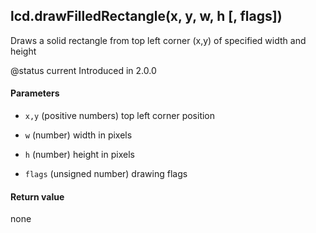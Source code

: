 <!-- This file was generated by the script. Do not edit it, any changes will be lost! -->

## lcd.drawFilledRectangle(x, y, w, h [, flags])



Draws a solid rectangle from top left corner (x,y) of specified width and height 

@status current Introduced in 2.0.0


#### Parameters

* `x,y` (positive numbers) top left corner position

* `w` (number) width in pixels

* `h` (number) height in pixels

* `flags` (unsigned number) drawing flags



#### Return value

none

